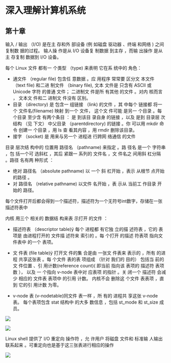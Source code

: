 # 深入理解计算机系统

## 第十章

输入 / 输出 （I/O) 是在主 存和外 部设备 (例 如磁盘 驱动器 、终端 和网络 ) 之间 复制数 据的过程。 输人操 作是从 I/O 设备复 制数据 到主存 ，而输 出操作 是从主 存复制 数据到 I/O 设备。

每个 Linux 文件 都有一 个类型 （type) 来表明 它在系 统中的 角色：

- 通文件 （regular file) 包含任 意数据 。应 用程序 常常要 区分文 本文件 （text file) 和二进 制文件 （binary file), 文本 文件是 只含有 ASCII 或 Unicode 字符 的普通 文件； 二进制文 件是所 有其他 的文件 。对内 核而言 ， 文本文 件和二 进制文 件没有 区别。
- 目录 （directory) 是 包含一 组链接 （link) 的文件 ，其 中每个 链接都 将一个 文件名(filename) 映射 到一个 文件， 这个文 件可能 是另一 个目录 。每 个目录 至少含 有两个条目 ： 是 到该目 录自身 的链接 ，以及 是到 目录层 次结构 （见 下文） 中父目录 （parentdirectory) 的链接 。你 可以用 mkdir 命令 创建一 个目录 ，用 Is 查 看其内容 ，用 rmdir 删除该目录。
-  接字 （socket) 是 用来与另一个 进程进 行跨网 络通信 的文件

目录 层次结 构中的 位置用 路径名 （pathname) 来指定 。路 径名 是一个 字符串 ，包 括一个可 选斜杠 ，其后 紧跟一 系列的 文件名 ，文 件名之 间用斜 杠分隔 。路径 名有两 种形式 ：

- 绝对 路径名 （absolute pathname) 以 一个 斜 杠开始 ，表示 从根节 点开始 的路径 。
- 对 路径名 （relative pathname) 以文件 名开始 ，表 示从 当前工 作目录 开始的 路径。

每个文件打开后都会得到一个描述符，描述符为一个无符号int数字，存储在一张描述符表中

内核 用三个 相关的 数据结 构来表 示打开 的文件 ：

- 描述符表 （descriptor table)ÿ 每个 进程都 有它独 立的描 述符表 ，它的 表项是 由进程打开的 文件描 述符来 索引的 。每 个打开 的描述 符表项 指向文 件表中 的一个 表项。
- 文 件表 (file table)ÿ 打开文 件的集 合是由 一张文 件表来 表示的 ，所有 的进程 共享这张表 。每 个文件 表的表 项组成 （针对 我们的 目的） 包括当 前的文 件位置 、引 用计数(reference count)( 即当前 指向该 表项的 描述符 表项数 ）， 以及 一 个指向 v-node 表中对 应表项 的指针 。关 闭一个 描述符 会减少 相应的 文件表 表项中 的引用 计数。 内核不会 删除这 个文件 表表项 ，直到 它的引 用计数 为零。

-  v-node 表 (v-nodetable)同文件 表一样 ，所 有的 进程共 享这张 v-node 表。 每个表项包含 stat 结构中 的大多 数信息 ，包括 st_mode 和 st_size 成员。

![](https://upload-images.jianshu.io/upload_images/1829481-54fb62c7a1d1b9af.jpg?imageMogr2/auto-orient/strip%7CimageView2/2/w/1240)

![](https://upload-images.jianshu.io/upload_images/1829481-e6727b53846a14a2.jpg?imageMogr2/auto-orient/strip%7CimageView2/2/w/1240)

Linux shell 提供了 I/O 重定向 操作符 ，允 许用户 将磁盘 文件和 标准输 人输出 联系起来 。可重定向也是基于这三张表进行相应的操作

![](https://upload-images.jianshu.io/upload_images/1829481-f21f25da4a0d4dd9.jpg?imageMogr2/auto-orient/strip%7CimageView2/2/w/1240)